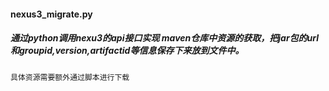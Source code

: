 #### nexus3_migrate.py
##### 通过python调用nexu3的api接口实现 maven仓库中资源的获取，把jar包的url和groupid,version,artifactid等信息保存下来放到文件中。
```具体资源需要额外通过脚本进行下载```
